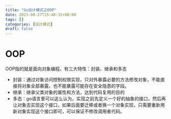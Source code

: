```yaml
---
title: "Go设计模式之OOP"
date: 2023-08-27T15:48:31+08:00
tags: []
categories: [设计模式]
draft: false
---
```


# OOP

OOP指的就是面向对象编程。有三大特性：封装、继承和多态

- 封装：通过对象访问控制权限实现，只对外暴露必要的方法修改对象，不能直接将对象全部暴露，也不能暴露可能存在安全隐患的字段。
- 继承：继承父类对象的属性和方法，达到代码复用的目的
- 多态：go语言里可以这么认为，实现之前先定义一个好的抽象的接口，然后再让对象去实现这个接口，如果后面要迁移或者换一个对象实现，只需要重新用新对象实现这个接口即可，可以保证不修改调用者代码。

